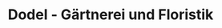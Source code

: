 ---
title: "Dodel - Gärtnerei und Floristik"
url: /laupheim/dodel-gaertnerei-und-floristik/
shop: Blumen
---